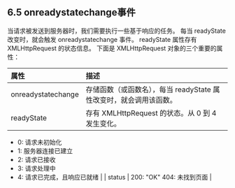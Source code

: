 ## 6.5 onreadystatechange事件

当请求被发送到服务器时，我们需要执行一些基于响应的任务。
每当 readyState 改变时，就会触发 onreadystatechange 事件。
readyState 属性存有 XMLHttpRequest 的状态信息。
下面是 XMLHttpRequest 对象的三个重要的属性：

| 属性 | 描述 |
| :--- | :--- |
| onreadystatechange | 存储函数（或函数名），每当 readyState 属性改变时，就会调用该函数。 |
| readyState | 存有 XMLHttpRequest 的状态。从 0 到 4 发生变化。
- 0: 请求未初始化
- 1: 服务器连接已建立
- 2: 请求已接收
- 3: 请求处理中
- 4: 请求已完成，且响应已就绪
 |
| status | 200: "OK"
404: 未找到页面 |
